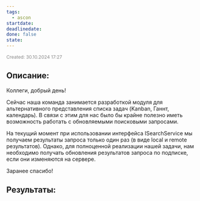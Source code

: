 ```yaml
---
tags:
  - ascon
startdate: 
deadlinedate: 
done: false
state:
---
```

<span style="font-size:12px; color:#888888;">Created: 30.10.2024 17:27</span>

## Описание:

Коллеги, добрый день!

Сейчас наша команда занимается разработкой модуля для альтернативного представления списка задач (Kanban, Ганнт, календарь). В связи с этим для нас было бы крайне полезно иметь возможность работать с обновляемыми поисковыми запросами.

На текущий момент при использовании интерфейса ISearchService мы получаем результаты запроса только один раз (в виде local и remote результатов). Однако, для полноценной реализации нашей задачи, нам необходимо получать обновления результатов запроса по подписке, если они изменяются на сервере.

Заранее спасибо!
## Результаты:



